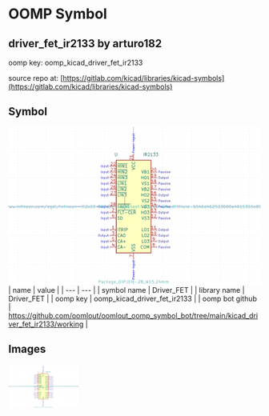 # OOMP Symbol  
## driver_fet_ir2133  by arturo182  
  
oomp key: oomp_kicad_driver_fet_ir2133  
  
source repo at: [https://gitlab.com/kicad/libraries/kicad-symbols](https://gitlab.com/kicad/libraries/kicad-symbols)  
## Symbol  
  
[![working.png](working_600.png)](working.png)  
| name | value | 
| --- | --- | 
| symbol name | Driver_FET | 
| library name | Driver_FET | 
| oomp key | oomp_kicad_driver_fet_ir2133 | 
| oomp bot github | https://github.com/oomlout/oomlout_oomp_symbol_bot/tree/main/kicad_driver_fet_ir2133/working | 
## Images  
  
[![working.png](working_140.png)](working.png)  
